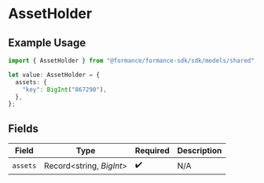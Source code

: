 # AssetHolder

## Example Usage

```typescript
import { AssetHolder } from "@formance/formance-sdk/sdk/models/shared";

let value: AssetHolder = {
  assets: {
    "key": BigInt("867290"),
  },
};
```

## Fields

| Field                    | Type                     | Required                 | Description              |
| ------------------------ | ------------------------ | ------------------------ | ------------------------ |
| `assets`                 | Record<string, *BigInt*> | :heavy_check_mark:       | N/A                      |
